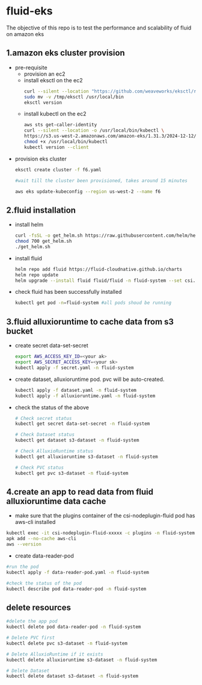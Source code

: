 # fluid-eks
The objective of this repo is to test the performance and scalability of fluid on amazon eks

## 1.amazon eks cluster provision

- pre-requisite
  - provision an ec2
  - install eksctl on the ec2
    ```sh
    curl --silent --location "https://github.com/weaveworks/eksctl/releases/latest/download/eksctl_$(uname -s)_amd64.tar.gz" | tar xz -C /tmp
    sudo mv -v /tmp/eksctl /usr/local/bin
    eksctl version
    ```
  - install kubectl on the ec2
    ```sh
    aws sts get-caller-identity
    curl --silent --location -o /usr/local/bin/kubectl \
    https://s3.us-west-2.amazonaws.com/amazon-eks/1.31.3/2024-12-12/bin/linux/amd64/kubectl
    chmod +x /usr/local/bin/kubectl
    kubectl version --client
    ```
- provision eks cluster
  ```sh
  eksctl create cluster -f f6.yaml

  #wait till the cluster been provisioned, takes around 15 minutes

  aws eks update-kubeconfig --region us-west-2 --name f6
  ```

## 2.fluid installation

-  install helm
   ```sh
   curl -fsSL -o get_helm.sh https://raw.githubusercontent.com/helm/helm/main/scripts/get-helm-3
   chmod 700 get_helm.sh
   ./get_helm.sh
   ```
-  install fluid
   ```sh
   helm repo add fluid https://fluid-cloudnative.github.io/charts
   helm repo update
   helm upgrade --install fluid fluid/fluid -n fluid-system --set csi.kubelet.kubeConfigFile="/var/lib/kubelet/kubeconfig" --set csi.kubelet.certDir="/etc/kubernetes/pki"
   ```

- check fluid has been successfully installed
  ```sh
  kubectl get pod -n=fluid-system #all pods shoud be running
  ```
## 3.fluid alluxioruntime to cache data from s3 bucket
- create secret data-set-secret
  ```sh
  export AWS_ACCESS_KEY_ID=<your ak>
  export AWS_SECRET_ACCESS_KEY=<your sk>
  kubectl apply -f secret.yaml -n fluid-system
  ```
- create dataset, alluxioruntime pod. pvc will be auto-created. 
  ```sh
  kubectl apply -f dataset.yaml -n fluid-system
  kubectl apply -f alluxioruntime.yaml -n fluid-system
  ```
- check the status of the above
  ```sh
  # Check secret status
  kubectl get secret data-set-secret -n fluid-system

  # Check Dataset status
  kubectl get dataset s3-dataset -n fluid-system
  
  # Check AlluxioRuntime status
  kubectl get alluxioruntime s3-dataset -n fluid-system
  
  # Check PVC status
  kubectl get pvc s3-dataset -n fluid-system
  ```

## 4.create an app to read data from fluid alluxioruntime data cache
- make sure that the plugins container of the csi-nodeplugin-fluid pod has aws-cli installed
```sh
kubectl exec -it csi-nodeplugin-fluid-xxxxx -c plugins -n fluid-system -- /bin/sh
apk add --no-cache aws-cli
aws --version
```
- create data-reader-pod
```sh
#run the pod
kubectl apply -f data-reader-pod.yaml -n fluid-system

#check the status of the pod
kubectl describe pod data-reader-pod -n fluid-system
```

## delete resources
```sh
#delete the app pod
kubectl delete pod data-reader-pod -n fluid-system

# Delete PVC first
kubectl delete pvc s3-dataset -n fluid-system

# Delete AlluxioRuntime if it exists
kubectl delete alluxioruntime s3-dataset -n fluid-system

# Delete Dataset
kubectl delete dataset s3-dataset -n fluid-system
```


